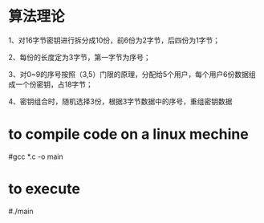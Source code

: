 # 算法理论
1、对16字节密钥进行拆分成10份，前6份为2字节，后四份为1字节；

2、每份的长度定为3字节，第一字节为序号；

3、对0~9的序号按照（3,5）门限的原理，分配给5个用户，每个用户6份数据组成一个份密钥，占18字节；

4、密钥组合时，随机选择3份，根据3字节数据中的序号，重组密钥数据

# to compile code on a linux mechine
#gcc *.c -o main
# to execute 
#./main
